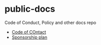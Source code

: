 # public-docs
Code of Conduct, Policy and other docs repo

- [Code of COntact](./CODE_OF_CONDUCT.md)
- [Sponsorship plan](./sponsorship.md)
